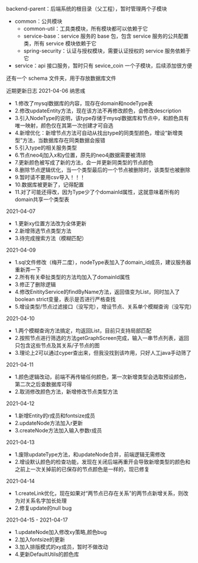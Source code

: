 backend-parent：后端系统的根目录（父工程），暂时管理两个子模块

+ common：公共模块
    + common-util：工具类模块，所有模块都可以依赖于它
    + service-base：service 服务的 base 包，包含 service 服务的公共配置类，所有 service 模块依赖于它
    + spring-security：认证与授权模块，需要认证授权的 service 服务依赖于它
+ service：api 接口服务，暂时只有 sevice_coin 一个子模块，后续添加很方便

还有一个 schema 文件夹，用于存放数据库文件

近期更新日志
2021-04-06 纳思彧
- 1.修改了mysql数据库的内容，现存在domain和nodeType表
- 2.修改updateEntity方法，现在该方法不再修改颜色，会修改description
- 3.引入NodeType的说明，该type存储于mysql数据库和节点中，和颜色具有唯一映射，颜色仅在其第一次创建才可自选
- 4.新增优化：新增节点方法可自动从找出type的同类型颜色，增设“新增类型”方法，当数据库存在同类数据会报错
- 5.引入type的相关服务类型
- 6.节点neo4j加入x和y位置，原先的neo4j数据需要被清除
- 7.更新颜色被写成了新的方法，会一并更新同类型的节点颜色
- 8.删除节点逻辑优化，当一个类型最后的一个节点被删除时，该类型也被删除
- 9.暂时请不要用csv导入！！！
- 10.数据库被更新了，记得配置
- 11.对了可能还得改，因为Type少了个domainId属性，这就意味着所有的domain共享一个类型表

2021-04-07
- 1.更新xy位置方法改为全体更新
- 2.新增筛选节点类型方法
- 3.待完成搜索方法（模糊匹配）

2021-04-09
- 1.sql文件修改（梅开二度），nodeType表加入了domain_id成员，建议服务器重新弄一下
- 2.所有有关牵扯类型的方法均加入了domainId属性
- 3.修正了删除逻辑
- 4.修改EnitityService的findByName方法，返回值变为List，同时加入了boolean strict变量，表示是否进行严格查找
- 5.增设类型/节点过滤接口（没写完），增设节点、关系单个模糊查询（没写完）

2021-04-10
- 1.两个模糊查询方法搞定，均返回List，目前只支持局部匹配
- 2.按照节点进行筛选的方法getGraphScreen完成，输入一串节点列表，返回只包含这些节点及其关系/子节点的图
- 3.理论上2可以通过cyper查出来，但我没找到该咋用，只好人工java手动筛了

2021-04-11
- 1.颜色逻辑改动，前端不再传输任何颜色，第一次新增类型会选取预设颜色，第二次之后查数据库可得
- 2.取消修改颜色方法，新增修改节点类型方法

2021-04-12
- 1.新增Entity的r成员和fontsize成员
- 2.updateNode方法加入r更新
- 3.createNode方法加入输入参数r成员

2021-04-13
- 1.废除updateType方法，和updateNode合并，前端逻辑无需修改
- 2.增设默认颜色的检查功能，发现在关闭后端再重开会导致新增类型的颜色和之前上一次关掉前的已保存的节点颜色是一样的，现已修复

2021-04-14
- 1.createLink优化，现在如果对“两节点已存在关系”的两节点新增关系，则改为对关系名字加长处理
- 2.修复update的null bug

2021-04-15 - 2021-04-17
- 1.updateNode加入修改xy策略,颜色bug
- 2.加入fontsize的更新
- 3.加入排版模式的xy成员，暂时不做改动
- 4.更新DefaultUtils的颜色库

